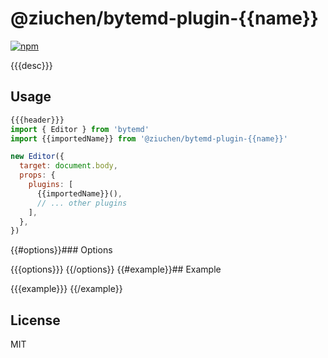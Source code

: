 # @ziuchen/bytemd-plugin-{{name}}

[![npm](https://img.shields.io/npm/v/@ziuchen/bytemd-plugin-{{name}}.svg)](https://www.npmjs.com/package/@ziuchen/bytemd-plugin-{{name}})

{{{desc}}}

## Usage

```js
{{{header}}}
import { Editor } from 'bytemd'
import {{importedName}} from '@ziuchen/bytemd-plugin-{{name}}'

new Editor({
  target: document.body,
  props: {
    plugins: [
      {{importedName}}(),
      // ... other plugins
    ],
  },
})
```

{{#options}}### Options

{{{options}}}
{{/options}}
{{#example}}## Example

{{{example}}}
{{/example}}
## License

MIT